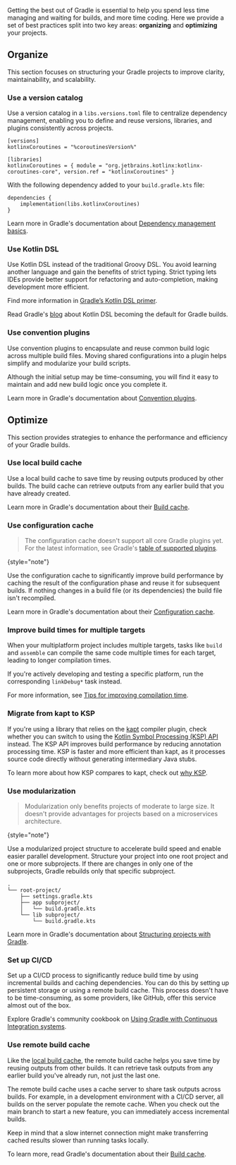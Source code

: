 [//]: # (title: Gradle best practices)

Getting the best out of Gradle is essential to help you spend less time managing and waiting for builds, and more time 
coding. Here we provide a set of best practices split into two key areas: **organizing** and **optimizing** your projects.

## Organize

This section focuses on structuring your Gradle projects to improve clarity, maintainability, and scalability.

### Use a version catalog

Use a version catalog in a `libs.versions.toml` file to centralize dependency management, enabling you to define and 
reuse versions, libraries, and plugins consistently across projects.

```none
[versions]
kotlinxCoroutines = "%coroutinesVersion%"

[libraries]
kotlinxCoroutines = { module = "org.jetbrains.kotlinx:kotlinx-coroutines-core", version.ref = "kotlinxCoroutines" }
```

With the following dependency added to your `build.gradle.kts` file:

```none
dependencies {
    implementation(libs.kotlinxCoroutines)
}
```

Learn more in Gradle's documentation about [Dependency management basics](https://docs.gradle.org/current/userguide/dependency_management_basics.html#version_catalog).

### Use Kotlin DSL

Use Kotlin DSL instead of the traditional Groovy DSL. You avoid learning another language and gain the benefits of strict
typing. Strict typing lets IDEs provide better support for refactoring and auto-completion, making development more efficient.

Find more information in [Gradle’s Kotlin DSL primer](https://docs.gradle.org/current/userguide/kotlin_dsl.html).

Read Gradle's [blog](https://blog.gradle.org/kotlin-dsl-is-now-the-default-for-new-gradle-builds) about Kotlin DSL becoming
the default for Gradle builds.

### Use convention plugins

<primary-label ref="advanced"/>

Use convention plugins to encapsulate and reuse common build logic across multiple build files. Moving shared configurations
into a plugin helps simplify and modularize your build scripts.

Although the initial setup may be time-consuming, you will find it easy to maintain and add new build logic once you complete it.

Learn more in Gradle's documentation about [Convention plugins](https://docs.gradle.org/current/userguide/custom_plugins.html#sec:convention_plugins).

## Optimize

This section provides strategies to enhance the performance and efficiency of your Gradle builds.

### Use local build cache

Use a local build cache to save time by reusing outputs produced by other builds. The build cache can retrieve outputs from 
any earlier build that you have already created.

Learn more in Gradle's documentation about their [Build cache](https://docs.gradle.org/current/userguide/build_cache.html).

### Use configuration cache

> The configuration cache doesn't support all core Gradle plugins yet. For the latest information, see Gradle's
> [table of supported plugins](https://docs.gradle.org/current/userguide/configuration_cache.html#config_cache:plugins:core).
>
{style="note"}

Use the configuration cache to significantly improve build performance by caching the result of the configuration phase
and reuse it for subsequent builds. If nothing changes in a build file (or its dependencies) the build file isn't
recompiled.

Learn more in Gradle's documentation about their [Configuration cache](https://docs.gradle.org/current/userguide/configuration_cache.html).

### Improve build times for multiple targets

When your multiplatform project includes multiple targets, tasks like `build` and `assemble` can compile the same code 
multiple times for each target, leading to longer compilation times.

If you're actively developing and testing a specific platform, run the corresponding `linkDebug*` task instead.

For more information, see [Tips for improving compilation time](https://kotlinlang.org/docs/native-improving-compilation-time.md#gradle-configuration).

### Migrate from kapt to KSP

If you're using a library that relies on the [kapt](kapt.md) compiler plugin, check whether you can switch to using the [Kotlin Symbol Processing (KSP) API](https://kotlinlang.org/docs/ksp-overview.html)
instead. The KSP API improves build performance by reducing annotation processing time. KSP is faster and more efficient
than kapt, as it processes source code directly without generating intermediary Java stubs.

To learn more about how KSP compares to kapt, check out [why KSP](ksp-why-ksp.md).

### Use modularization

<primary-label ref="advanced"/>

> Modularization only benefits projects of moderate to large size. It doesn't provide advantages for projects based
> on a microservices architecture.
>
{style="note"}

Use a modularized project structure to accelerate build speed and enable easier parallel development. Structure your
project into one root project and one or more subprojects. If there are changes in only one of the subprojects, Gradle
rebuilds only that specific subproject.

```none
.
└── root-project/
    ├── settings.gradle.kts
    ├── app subproject/
    │   └── build.gradle.kts
    └── lib subproject/
        └── build.gradle.kts
```

Learn more in Gradle's documentation about [Structuring projects with Gradle](https://docs.gradle.org/current/userguide/multi_project_builds.html).

### Set up CI/CD
<primary-label ref="advanced"/>

Set up a CI/CD process to significantly reduce build time by using incremental builds and caching dependencies. You can
do this by setting up persistent storage or using a remote build cache. This process doesn't have to be time-consuming, 
as some providers, like GitHub, offer this service almost out of the box.

Explore Gradle's community cookbook on [Using Gradle with Continuous Integration systems](https://community.gradle.org/cookbook/ci/).

### Use remote build cache
<primary-label ref="advanced"/>

Like the [local build cache](#use-local-build-cache), the remote build cache helps you save time by reusing outputs
from other builds. It can retrieve task outputs from any earlier build you've already run, not just the last one.

The remote build cache uses a cache server to share task outputs across builds. For example, in a development environment
with a CI/CD server, all builds on the server populate the remote cache. When you check out the main branch to 
start a new feature, you can immediately access incremental builds.

Keep in mind that a slow internet connection might make transferring cached results slower than running tasks locally.

To learn more, read Gradle's documentation about their [Build cache](https://docs.gradle.org/current/userguide/build_cache.html).